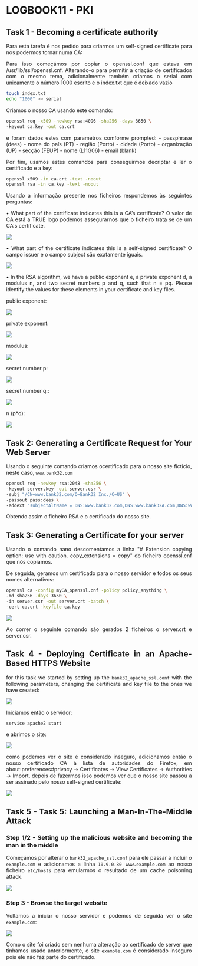 # LOGBOOK11 - PKI
## Task 1 - Becoming a certificate authority
<div <div align="justify">
<p>
Para esta tarefa é nos pedido para criarmos um self-signed certificate para nos podermos tornar numa CA:
</p>

<p>
Para isso começámos por copiar o openssl.conf que estava em /usr/lib/ssl/openssl.cnf. Alterando-o para permitir a criação de certificados com o mesmo tema, adicionalmente também criamos o serial com unicamente o número 1000 escrito e o index.txt que é deixado vazio
</p>

```bash
touch index.txt
echo "1000" >> serial
```

<p>
Criamos o nosso CA usando este comando:
</p>

```bash
openssl req -x509 -newkey rsa:4096 -sha256 -days 3650 \
-keyout ca.key -out ca.crt
```

<p>
e foram dados estes com parametros comforme prompted:
    - passphrase (dees)
    - nome do país (PT)
    - região (Porto)
    - cidade (Porto)
    - organização (UP)
    - secção (FEUP)
    - nome (L11G06)
    - email (blank)
</p>

<p>
Por fim, usamos estes comandos para conseguirmos decriptar e ler o certificado e a key:
</p>

```bash
openssl x509 -in ca.crt -text -noout
openssl rsa -in ca.key -text -noout
```

<p>
Usando a informação presente nos ficheiros respondemos às seguintes perguntas:
</p>

<p>
• What part of the certificate indicates this is a CA’s certificate?
O valor de CA está a TRUE logo podemos assegurarnos que o ficheiro trata se de um CA's certificate.
</p>

![](uploads/logbook11P1.png)

<p>
• What part of the certificate indicates this is a self-signed certificate?
O campo issuer e o campo subject são exatamente iguais.
</p>

![](uploads/logbook11P2.png)

<p>
• In the RSA algorithm, we have a public exponent e, a private exponent d, a modulus n, and two secret
numbers p and q, such that n = pq. Please identify the values for these elements in your certificate
and key files.
</p>

<p>
public exponent:
</p>

![](uploads/logbook11P3.png)

<p>
private exponent:
</p>

![](uploads/logbook11P4.png)

<p>
modulus:
</p>

![](uploads/logbook11P5.png)

<p>
secret number p:
</p>

![](uploads/logbook11P6.png)

<p>
secret number q::
</p>

![](uploads/logbook11P7.png)

<p>
n (p*q):
</p>

![](uploads/logbook11P8.png)

## Task 2: Generating a Certificate Request for Your Web Server

Usando o seguinte comando criamos ocertificado para o nosso site ficticio, neste caso, `www.bank32.com`

```bash
openssl req -newkey rsa:2048 -sha256 \
-keyout server.key -out server.csr \
-subj "/CN=www.bank32.com/O=Bank32 Inc./C=US" \
-passout pass:dees \
-addext "subjectAltName = DNS:www.bank32.com,DNS:www.bank32A.com,DNS:www.bank32B.com"
```
<p>
Obtendo assim o ficheiro RSA e o certificado do nosso site.
</p>

## Task 3: Generating a Certificate for your server

<p>
Usando o comando nano descomentamos a linha "# Extension copying option: use with caution.
copy_extensions = copy"
do ficheiro openssl.cnf que nós copiamos.
</p>

<p>
De seguida, geramos um certificado para o nosso servidor e todos os seus nomes alternativos:
</p>

```bash
openssl ca -config myCA_openssl.cnf -policy policy_anything \
-md sha256 -days 3650 \
-in server.csr -out server.crt -batch \
-cert ca.crt -keyfile ca.key
```

![](uploads/logbook11P9.png)

<p>
Ao correr o seguinte comando são gerados 2 ficheiros o server.crt e server.csr.
</p>

## Task 4 - Deploying Certificate in an Apache-Based HTTPS Website

for this task we started by setting up the `bank32_apache_ssl.conf` with the following parameters, changing the certificate and key file to the ones we have created:

![](uploads/logbook11P10.png)

<p>
Iniciamos então o servidor:
</p>

```bash
service apache2 start
```

<p>
e abrimos o site:
</p>

![](uploads/logbook11P11.png)

<p>
como podemos ver o site é considerado inseguro, adicionamos então o nosso certificado CA à lista de autoridades do Firefox, em about:preferences#privacy -> Certificates -> View Certificates -> Authorities -> Import, depois de fazermos isso podemos ver que o nosso site passou a ser assinado pelo nosso self-signed certificate:
</p>

![](uploads/logbook11P12.png)

## Task 5 - Task 5: Launching a Man-In-The-Middle Attack
### Step 1/2 - Setting up the malicious website and becoming the man in the middle

Começámos por alterar o `bank32_apache_ssl.conf` para ele passar a incluir o `example.com` e adicionamos a linha `10.9.0.80 www.example.com`
ao nosso ficheiro `etc/hosts` para emularmos o resultado de um cache poisoning attack.

![](uploads/logbook11P14.png)

### Step 3 - Browse the target website

Voltamos a iniciar o nosso servidor e podemos de seguida ver o site `example.com`:

![](uploads/logbook11P15.png)

Como o site foi criado sem nenhuma alteração ao certificado de server que tinhamos usado anteriormente, o site `example.com` é considerado inseguro pois ele não faz parte do certificado.
